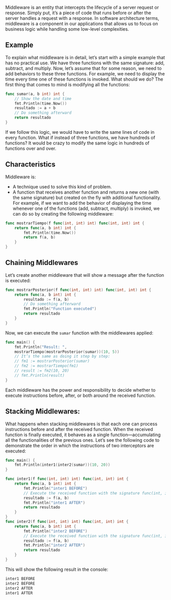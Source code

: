 Middleware is an entity that intercepts the lifecycle of a server request or response. Simply put, it’s a piece of code that runs before or after the server handles a request with a response.
In software architecture terms, middleware is a component in our applications that allows us to focus on business logic while handling some low-level complexities.
## Example
To explain what middleware is in detail, let’s start with a simple example that has no practical use.
We have three functions with the same signature: add, subtract, and multiply. Now, let’s assume that for some reason, we need to add behaviors to these three functions. For example, we need to display the time every time one of these functions is invoked.
What should we do? The first thing that comes to mind is modifying all the functions:
```go
func sumar(a, b int) int {
    // Show the date and time
    fmt.Println(time.Now())
    resultado := a + b
    // Do something afterward
    return resultado
}
```
If we follow this logic, we would have to write the same lines of code in every function. What if instead of three functions, we have hundreds of functions? It would be crazy to modify the same logic in hundreds of functions over and over.
## Characteristics
Middleware is:
- A technique used to solve this kind of problem.
- A function that receives another function and returns a new one (with the same signature) but created on the fly with additional functionality.
For example, if we want to add the behavior of displaying the time whenever one of the functions (add, subtract, multiply) is invoked, we can do so by creating the following middleware:
```go
func mostrarTiempo(f func(int, int) int) func(int, int) int {
    return func(a, b int) int {
        fmt.Println(time.Now())
        return f(a, b)
    }
}
```
## Chaining Middlewares
Let’s create another middleware that will show a message after the function is executed:
```go
func mostrarPosterior(f func(int, int) int) func(int, int) int {
    return func(a, b int) int {
        resultado := f(a, b)
        // Do something afterward
        fmt.Println("Function executed")
        return resultado
    }
}
```
Now, we can execute the `sumar` function with the middlewares applied:
```go
func main() {
    fmt.Println("Result: ",
    mostrarTiempo(mostrarPosterior(sumar))(10, 5))
    // It’s the same as doing it step by step:
    // fm1 := mostrarPosterior(sumar)
    // fm2 := mostrarTiempo(fm1)
    // result := fm2(10, 20)
    // fmt.Println(result)
}
```
Each middleware has the power and responsibility to decide whether to execute instructions before, after, or both around the received function.
## Stacking Middlewares:
What happens when stacking middlewares is that each one can process instructions before and after the received function. When the received function is finally executed, it behaves as a single function—accumulating all the functionalities of the previous ones. Let’s see the following code to demonstrate the order in which the instructions of two interceptors are executed:
```go
func main() {
    fmt.Println(inter1(inter2(sumar))(10, 20))
}

func inter1(f func(int, int) int) func(int, int) int {
    return func(a, b int) int {
        fmt.Println("inter1 BEFORE")
        // Execute the received function with the signature func(int, int) int
        resultado := f(a, b)
        fmt.Println("inter1 AFTER")
        return resultado
    }
}
func inter2(f func(int, int) int) func(int, int) int {
    return func(a, b int) int {
        fmt.Println("inter2 BEFORE")
        // Execute the received function with the signature func(int, int) int
        resultado := f(a, b)
        fmt.Println("inter2 AFTER")
        return resultado
    }
}
```
This will show the following result in the console:
```bash
inter1 BEFORE
inter2 BEFORE
inter2 AFTER
inter1 AFTER
```
